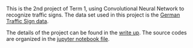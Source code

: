 This is the 2nd project of Term 1, using Convolutional Neural Network to recognize traffic signs. The data set used in
this project is the [German Traffic Sign data](http://benchmark.ini.rub.de/?section=gtsrb&subsection=dataset).

The details of the project can be found in the [write up](./writeup.pdf). The source codes are organized in the [jupyter notebook
file](Traffic_Sign_Classifier.ipynb). 
